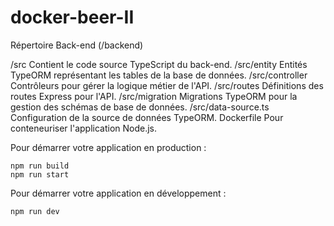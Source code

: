 # docker-beer-II

Répertoire Back-end (/backend)

/src
Contient le code source TypeScript du back-end.
/src/entity
Entités TypeORM représentant les tables de la base de données.
/src/controller
Contrôleurs pour gérer la logique métier de l'API.
/src/routes
Définitions des routes Express pour l'API.
/src/migration
Migrations TypeORM pour la gestion des schémas de base de données.
/src/data-source.ts
Configuration de la source de données TypeORM.
Dockerfile
Pour conteneuriser l'application Node.js.

Pour démarrer votre application en production :
```
npm run build
npm run start 
```

Pour démarrer votre application en développement :
```
npm run dev
```